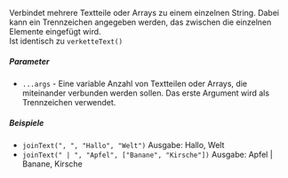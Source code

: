 Verbindet mehrere Textteile oder Arrays zu einem einzelnen String. Dabei kann ein Trennzeichen angegeben werden, das zwischen die einzelnen Elemente eingefügt wird.  
Ist identisch zu `verketteText()`

##### Parameter
* `...args` - Eine variable Anzahl von Textteilen oder Arrays, die miteinander verbunden werden sollen. Das erste Argument wird als Trennzeichen verwendet.

##### Beispiele
* `joinText(", ", "Hallo", "Welt")` Ausgabe: Hallo, Welt
* `joinText(" | ", "Apfel", ["Banane", "Kirsche"])` Ausgabe: Apfel | Banane, Kirsche

